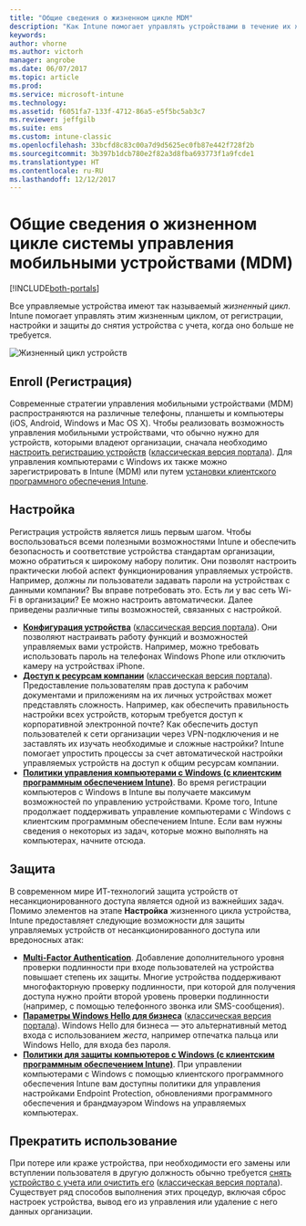 ```yaml
---
title: "Общие сведения о жизненном цикле MDM"
description: "Как Intune помогает управлять устройствами в течение их жизненного цикла (от регистрации и настройки до снятия с учета)."
keywords: 
author: vhorne
ms.author: victorh
manager: angrobe
ms.date: 06/07/2017
ms.topic: article
ms.prod: 
ms.service: microsoft-intune
ms.technology: 
ms.assetid: f6051fa7-133f-4712-86a5-e5f5bc5ab3c7
ms.reviewer: jeffgilb
ms.suite: ems
ms.custom: intune-classic
ms.openlocfilehash: 33bcfd8c83c00a7d9d5625ec0fb87e442f728f2b
ms.sourcegitcommit: 3b397b1dcb780e2f82a3d8fba693773f1a9fcde1
ms.translationtype: HT
ms.contentlocale: ru-RU
ms.lasthandoff: 12/12/2017
---
```

# <a name="overview-of-the-mobile-device-management-mdm-lifecycle"></a>Общие сведения о жизненном цикле системы управления мобильными устройствами (MDM)

[!INCLUDE[both-portals](./includes/note-for-both-portals.md)]

Все управляемые устройства имеют так называемый *жизненный цикл*. Intune помогает управлять этим жизненным циклом, от регистрации, настройки и защиты до снятия устройства с учета, когда оно больше не требуется.

![Жизненный цикл устройств](./media/device-lifecycle.png "жизненный цикл устройств Intune")

## <a name="enroll"></a>Enroll (Регистрация)
Современные стратегии управления мобильными устройствами (MDM) распространяются на различные телефоны, планшеты и компьютеры (iOS, Android, Windows и Mac OS X). Чтобы реализовать возможность управления мобильными устройствами, что обычно нужно для устройств, которыми владеют организации, сначала необходимо [настроить регистрацию устройств](device-enrollment.md) ([классическая версия портала](/intune-classic/deploy-use/enroll-devices-in-microsoft-intune)). Для управления компьютерами с Windows их также можно зарегистрировать в Intune (MDM) или путем [установки клиентского программного обеспечения Intune](/intune-classic/deploy-use/manage-windows-pcs-with-microsoft-intune).

## <a name="configure"></a>Настройка
Регистрация устройств является лишь первым шагом. Чтобы воспользоваться всеми полезными возможностями Intune и обеспечить безопасность и соответствие устройства стандартам организации, можно обратиться к широкому набору политик. Они позволят настроить практически любой аспект функционирования управляемых устройств. Например, должны ли пользователи задавать пароли на устройствах с данными компании? Вы вправе потребовать это. Есть ли у вас сеть Wi-Fi в организации? Ее можно настроить автоматически. Далее приведены различные типы возможностей, связанных с настройкой.

- [**Конфигурация устройства**](device-profiles.md) ([классическая версия портала](/intune-classic/deploy-use/manage-settings-and-features-on-your-devices-with-microsoft-intune-policies)). Они позволяют настраивать работу функций и возможностей управляемых вами устройств. Например, можно требовать использовать пароль на телефонах Windows Phone или отключить камеру на устройствах iPhone.
- [**Доступ к ресурсам компании**](device-profiles.md) ([классическая версия портала](/intune-classic/deploy-use/enable-access-to-company-resources-with-microsoft-intune)). Предоставление пользователям прав доступа к рабочим документами и приложениям на их личных устройствах может представлять сложность. Например, как обеспечить правильность настройки всех устройств, которым требуется доступ к корпоративной электронной почте? Как обеспечить доступ пользователей к сети организации через VPN-подключения и не заставлять их изучать необходимые и сложные настройки? Intune помогает упростить процессы за счет автоматической настройки управляемых устройств на доступ к общим ресурсам компании.
- [**Политики управления компьютерами с Windows (с клиентским программным обеспечением Intune)**](/intune-classic/deploy-use/common-windows-pc-management-tasks-with-the-microsoft-intune-computer-client). Во время регистрации компьютеров с Windows в Intune вы получаете максимум возможностей по управлению устройствами. Кроме того, Intune продолжает поддерживать управление компьютерами с Windows с клиентским программным обеспечением Intune. Если вам нужны сведения о некоторых из задач, которые можно выполнять на компьютерах, начните отсюда.

## <a name="protect"></a>Защита
В современном мире ИТ-технологий защита устройств от несанкционированного доступа является одной из важнейших задач. Помимо элементов на этапе **Настройка** жизненного цикла устройства, Intune предоставляет следующие возможности для защиты управляемых устройств от несанкционированного доступа или вредоносных атак:
- [**Multi-Factor Authentication**](/intune-classic/deploy-use/protect-your-devices-with-microsoft-intune). Добавление дополнительного уровня проверки подлинности при входе пользователей на устройства повышает степень их защиты. Многие устройства поддерживают многофакторную проверку подлинности, при которой для получения доступа нужно пройти второй уровень проверки подлинности (например, с помощью телефонного звонка или SMS-сообщения).
- [**Параметры Windows Hello для бизнеса**](windows-hello.md) ([классическая версия портала](/intune-classic/deploy-use/control-microsoft-passport-settings-on-devices-with-microsoft-intune)). Windows Hello для бизнеса — это альтернативный метод входа с использованием *жеста*, например отпечатка пальца или Windows Hello, для входа без пароля.
- [**Политики для защиты компьютеров с Windows (с клиентским программным обеспечением Intune)**](/intune-classic/deploy-use/policies-to-protect-windows-pcs-in-microsoft-intune). При управлении компьютерами с Windows с помощью клиентского программного обеспечения Intune вам доступны политики для управления настройками Endpoint Protection, обновлениями программного обеспечения и брандмауэром Windows на управляемых компьютерах.

## <a name="retire"></a>Прекратить использование
При потере или краже устройства, при необходимости его замены или вступлении пользователя в другую должность обычно требуется [снять устройство с учета или очистить его](device-management.md) ([классическая версия портала](/intune-classic/deploy-use/use-remote-wipe-to-help-protect-data-using-microsoft-intune)). Существует ряд способов выполнения этих процедур, включая сброс настроек устройства, вывод его из управления или удаление с него данных организации.
